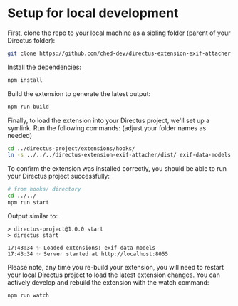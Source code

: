 # Setup for local development

First, clone the repo to your local machine as a sibling folder (parent of your Directus folder):

```sh
git clone https://github.com/ched-dev/directus-extension-exif-attacher
```

Install the dependencies:

```sh
npm install
```

Build the extension to generate the latest output:

```sh
npm run build
```

Finally, to load the extension into your Directus project, we'll set up a symlink. Run the following commands: (adjust your folder names as needed)

```sh
cd ../directus-project/extensions/hooks/
ln -s ../../../directus-extension-exif-attacher/dist/ exif-data-models
```

To confirm the extension was installed correctly, you should be able to run your Directus project successfully:

```sh
# from hooks/ directory
cd ../../
npm run start
```

Output similar to:

```
> directus-project@1.0.0 start
> directus start

17:43:34 ✨ Loaded extensions: exif-data-models
17:43:34 ✨ Server started at http://localhost:8055
```

Please note, any time you re-build your extension, you will need to restart your local Directus project to load the latest extension changes. You can actively develop and rebuild the extension with the watch command:

```sh
npm run watch
```